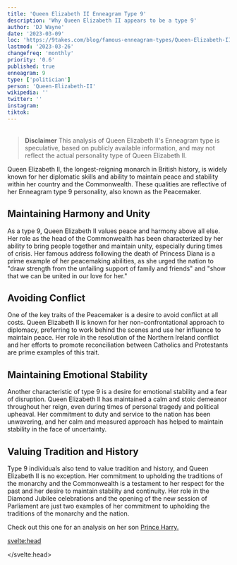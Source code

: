 ```yaml
---
title: 'Queen Elizabeth II Enneagram Type 9'
description: 'Why Queen Elizabeth II appears to be a type 9'
author: 'DJ Wayne'
date: '2023-03-09'
loc: 'https://9takes.com/blog/famous-enneagram-types/Queen-Elizabeth-II'
lastmod: '2023-03-26'
changefreq: 'monthly'
priority: '0.6'
published: true
enneagram: 9
type: ['politician']
person: 'Queen-Elizabeth-II'
wikipedia: ''
twitter: ''
instagram:
tiktok:
---
```


<script>
	import  PopCard  from "$lib/components/atoms/PopCard.svelte";
</script>
<div
	style="display: flex;
    justify-content: center;
    margin: 1rem 0;
	"
>
	<PopCard
		image={`/types/9s/${'Queen-Elizabeth-II'}.webp`}
		showIcon={false}
		enneagramType="9"
		displayText="Queen Elizabeth II"
		subtext=""
	/>
</div>

> **Disclaimer** This analysis of Queen Elizabeth II's Enneagram type is speculative, based on publicly available information, and may not reflect the actual personality type of Queen Elizabeth II.

<p class="firstLetter">Queen Elizabeth II, the longest-reigning monarch in British history, is widely known for her diplomatic skills and ability to maintain peace and stability within her country and the Commonwealth. These qualities are reflective of her Enneagram type 9 personality, also known as the Peacemaker.</p>

## Maintaining Harmony and Unity

As a type 9, Queen Elizabeth II values peace and harmony above all else. Her role as the head of the Commonwealth has been characterized by her ability to bring people together and maintain unity, especially during times of crisis. Her famous address following the death of Princess Diana is a prime example of her peacemaking abilities, as she urged the nation to "draw strength from the unfailing support of family and friends" and "show that we can be united in our love for her."

## Avoiding Conflict

One of the key traits of the Peacemaker is a desire to avoid conflict at all costs. Queen Elizabeth II is known for her non-confrontational approach to diplomacy, preferring to work behind the scenes and use her influence to maintain peace. Her role in the resolution of the Northern Ireland conflict and her efforts to promote reconciliation between Catholics and Protestants are prime examples of this trait.

## Maintaining Emotional Stability

Another characteristic of type 9 is a desire for emotional stability and a fear of disruption. Queen Elizabeth II has maintained a calm and stoic demeanor throughout her reign, even during times of personal tragedy and political upheaval. Her commitment to duty and service to the nation has been unwavering, and her calm and measured approach has helped to maintain stability in the face of uncertainty.

## Valuing Tradition and History

Type 9 individuals also tend to value tradition and history, and Queen Elizabeth II is no exception. Her commitment to upholding the traditions of the monarchy and the Commonwealth is a testament to her respect for the past and her desire to maintain stability and continuity. Her role in the Diamond Jubilee celebrations and the opening of the new session of Parliament are just two examples of her commitment to upholding the traditions of the monarchy and the nation.

Check out this one for an analysis on her son <a href="/blog/famous-enneagram-types/Prince-Harry">Prince Harry.</a>

<svelte:head>

</svelte:head>
